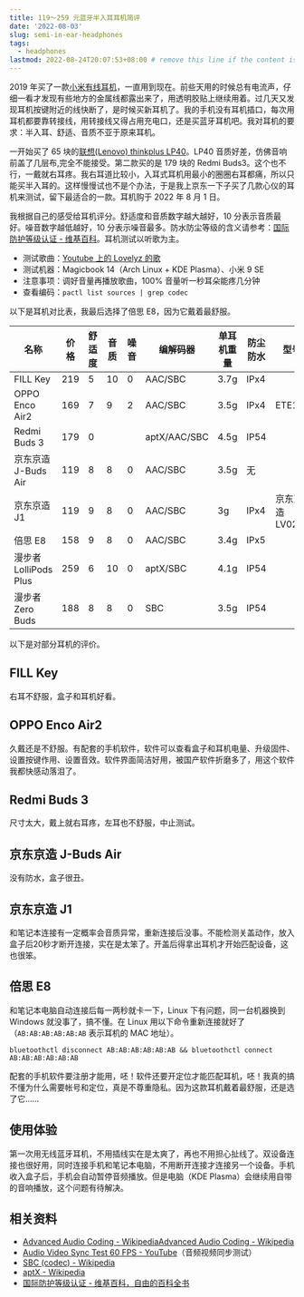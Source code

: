```yaml
---
title: 119～259 元蓝牙半入耳耳机简评
date: '2022-08-03'
slug: semi-in-ear-headphones
tags:
  - headphones
lastmod: 2022-08-24T20:07:53+08:00 # remove this line if the content is actually changed
---
```


2019 年买了一款[小米有线耳机](https://item.jd.com/6968445.html)，一直用到现在。前些天用的时候总有电流声，仔细一看才发现有些地方的金属线都露出来了，用透明胶贴上继续用着。过几天又发现耳机按键附近的线快断了，是时候买新耳机了。我的手机没有耳机插口，每次用耳机都要靠转接线，用转接线又得占用充电口，还是买蓝牙耳机吧。我对耳机的要求：半入耳、舒适、音质不亚于原来耳机。

一开始买了 65 块的[联想(Lenovo) thinkplus LP40](https://item.jd.com/100017786994.html)。LP40 音质好差，仿佛音响前盖了几层布,完全不能接受。第二款买的是 179 块的 Redmi Buds3。这个也不行，一戴就右耳疼。我右耳道比较小，入耳式耳机用最小的圈圈右耳都痛，所以只能买半入耳的。这样慢慢试也不是个办法，于是我上京东一下子买了几款心仪的耳机来测试，留下最适合的一款。耳机购于 2022 年 8 月 1 日。

我根据自己的感受给耳机评分。舒适度和音质数字越大越好，10 分表示音质最好。噪音数字越低越好，10 分表示噪音最多。防水防尘等级的含义请参考：[国际防护等级认证 - 维基百科](https://zh.wikipedia.org/zh-cn/%E5%9B%BD%E9%99%85%E9%98%B2%E6%8A%A4%E7%AD%89%E7%BA%A7%E8%AE%A4%E8%AF%81)。耳机测试以听歌为主。

- 测试歌曲：[Youtube 上的 Lovelyz 的歌](https://www.youtube.com/results?search_query=lovelyz)
- 测试机器：Magicbook 14（Arch Linux + KDE Plasma）、小米 9 SE
- 注意事项：调好音量再播放歌曲，100% 音量听一秒耳朵能疼几分钟
- 查看编码：`pactl list sources | grep codec`

以下是耳机对比表，我最后选择了倍思 E8，因为它戴着最舒服。

| 名称                  | 价格 | 舒适度 | 音质 | 噪音 | 编解码器     | 单耳机重量 | 防尘防水 | 型号           |
|-----------------------|------|--------|------|------|--------------|------------|----------|----------------|
| FILL Key              | 219  | 5      | 10   | 0    | AAC/SBC      | 3.7g       | IPx4     |                |
| OPPO Enco Air2        | 169  | 7      | 9    | 2    | AAC/SBC      | 3.5g       | IPx4     | ETE11          |
| Redmi Buds 3          | 179  | 0      |      |      | aptX/AAC/SBC | 4.5g       | IP54     |                |
| 京东京造 J-Buds Air   | 119  | 8      | 8    | 0    | AAC/SBC      | 3.5g       | 无       |                |
| 京东京造 J1           | 119  | 9      | 8    | 0    | AAC/SBC      | 3g         | IPx4     | 京东京造LV02JL |
| 倍思 E8               | 158  | 9      | 8    | 0    | AAC/SBC      | 3.4g       | IPx5     |                |
| 漫步者 LolliPods Plus | 259  | 6      | 10   | 0    | aptX/SBC     | 4.1g       | IP54     |                |
| 漫步者 Zero Buds      | 188  | 8      | 8    | 0    | SBC          | 3.5g       | IP54     |                |

以下是对部分耳机的评价。

## FILL Key

右耳不舒服，盒子和耳机好看。

## OPPO Enco Air2

久戴还是不舒服。有配套的手机软件，软件可以查看盒子和耳机电量、升级固件、设置按键作用、设置音效。软件界面简洁好用，被国产软件折磨多了，用这个软件我都快感动落泪了。

## Redmi Buds 3

尺寸太大，戴上就右耳疼，左耳也不舒服，中止测试。

## 京东京造 J-Buds Air

没有防水，盒子很丑。

## 京东京造 J1

和笔记本连接有一定概率会音质异常，重新连接后没事。不能检测关盖动作，放入盒子后20秒才断开连接，实在是太笨了。开盖后得拿出耳机才开始匹配设备，这也很笨。

## 倍思 E8

和笔记本电脑自动连接后每一两秒就卡一下，Linux 下有问题，同一台机器换到 Windows 就没事了，搞不懂。在 Linux 用以下命令重新连接就好了（`AB:AB:AB:AB:AB:AB` 表示耳机的 MAC 地址）。

```
bluetoothctl disconnect AB:AB:AB:AB:AB:AB && bluetoothctl connect AB:AB:AB:AB:AB:AB
```

配套的手机软件要注册才能用，呸！软件还要开定位才能匹配耳机，呸！我真的搞不懂为什么需要帐号和定位，真是不尊重隐私。因为这款耳机戴着最舒服，还是选了它……

## 使用体验

第一次用无线蓝牙耳机，不用插线实在是太爽了，再也不用担心扯线了。双设备连接也很好用，同时连接手机和笔记本电脑，不用断开连接才连接另一个设备。手机收入盒子后，手机会自动暂停音频播放。但是电脑（KDE Plasma）会继续用自带的音响播放，这个问题有待解决。

## 相关资料

- [Advanced Audio Coding - Wikipedia](https://en.wikipedia.org/wiki/Advanced_Audio_Coding)[Advanced Audio Coding - Wikipedia](https://en.wikipedia.org/wiki/Advanced_Audio_Coding)
- [Audio Video Sync Test 60 FPS - YouTube](https://www.youtube.com/watch?v=TjAa0wOe5k4&feature=youtu.be)（音频视频同步测试）
- [SBC (codec) - Wikipedia](https://en.wikipedia.org/wiki/SBC_(codec))
- [aptX - Wikipedia](https://en.wikipedia.org/wiki/AptX)
- [国际防护等级认证 - 维基百科，自由的百科全书](https://zh.wikipedia.org/zh-cn/%E5%9B%BD%E9%99%85%E9%98%B2%E6%8A%A4%E7%AD%89%E7%BA%A7%E8%AE%A4%E8%AF%81)
